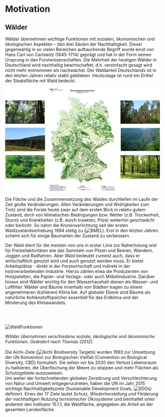 # Motivation
## Wälder

Wälder übernehmen wichtige Funktionen mit sozialen, ökonomischen und ökologischen Aspekten – den drei Säulen der Nachhaltigkeit. Dieser gegenwärtig in so vielen Bereichen auftauchende Begriff wurde einst von Hans Carl von Carlowitz (1645-1714) geprägt und hat in der Form seinen Ursprung in den Forstwissenschaften. Die Mehrheit der heutigen Wälder in Deutschland wird nachhaltig bewirtschaftet, d.h. vereinfacht gesagt wird nicht mehr entnommen als nachwächst. Der Waldanteil Deutschlands ist in den letzten Jahren relativ stabil geblieben. Heutzutage ist rund ein Drittel der Staatsfläche mit Wald bedeckt.

![WaldDE](/pages/09.Geovisualisierung/WaldDE_2.png)

Die Fläche und die Zusammensetzung des Waldes durchliefen im Laufe der Zeit große Veränderungen. Allen Veränderungen und Widrigkeiten zum Trotz sind die Forste heute zwar auf dem ersten Blick in relativ gutem Zustand, doch von klimatischen Bedingungen bzw. Wetter (z.B. Trockenheit, Sturm) und Krankheiten (z.B. durch Insekten, Pilze) weiterhin geschwächt oder bedroht. So nahm die Kronenverlichtung seit der ersten Waldzustandserhebung 1984 stetig zu (![BMEL](https://www.bmel.de/DE/Wald-Fischerei/Waelder/_texte/Waldzustandserhebung.html;jsessionid=896C5292B415D5BB7E51393BCBA8053C.2_cid385#doc3617160bodyText1)). Erst in den letzten Jahren scheint sich für einige Baumarten der Zustand zu verbessern.

Der Wald dient für die meisten von uns in erster Linie zur Naherholung und für Freizeitaktivitäten wie das Sammeln von Pilzen und Beeren, Wandern, Joggen und Radfahren. Aber Wald bedeutet zumeist auch, dass er wirtschaftlich genutzt wird und auch genutzt werden muss. Er bietet Arbeitsplätze  - direkt in der Forstwirtschaft und indirekt in der holzverarbeitenden Industrie. Hierzu zählen etwa die Produzenten von Holzpaletten, die Papier- und Verlags- oder auch Möbelindustrie. Darüber hinaus sind Wälder wichtig für den Wasserhaushalt dienen als Wasser- und Luftfilter. Wälder und Bäume innerhalb von Städten tragen zu einem angenehmeren (kühleren) Klima bei. Auf globaler Ebene sind Bäume als natürliche Kohlenstoffspeicher essentiell für das Erdklima und der Minderung des Klimawandels.

<br><br>

![WaldFunktionen](/pages/09.Geovisualisierung/Funktionen_Wälder.png)

*Wälder übernehmen verschiedene soziale, ökologische und ökonomische Funktionen. Geändert nach Thomas (2012).*
<br><br>
Die Aichi-Ziele (![Aichi Biodiversity Targets](https://www.cbd.int/sp/targets)) wurden 1993 zur Umsetzung der UN Konvention zur Biologischen Vielfalt (Convention on Biological Diversity, CBD) formuliert. Sie sehen vor bis 2020 den Verlust Lebensraum zu halbieren, die Überfischung der Meere zu stoppen und mehr Flächen als Schutzgebiete auszuweisen.  
Um weiter der fortschreitenden globalen Zerstörung und Verschlechterung von Natur und Umwelt entgegenzutreten, haben die UN im Jahr 2015 wichtige Nachhaltigkeitsziele (Sustainable Development Goals, ![SDGs](https://sustainabledevelopment.un.org/sdgs)) definiert. Eines der 17 Ziele lautet *Schutz, Wiederherstellung und Förderung der nachhaltigen Nutzung terrestrischer Ökosysteme* und beinhaltet unter anderem den Indikator 15.1.1, die Waldfläche, angegeben als Anteil an der gesamten Landesfläche.

